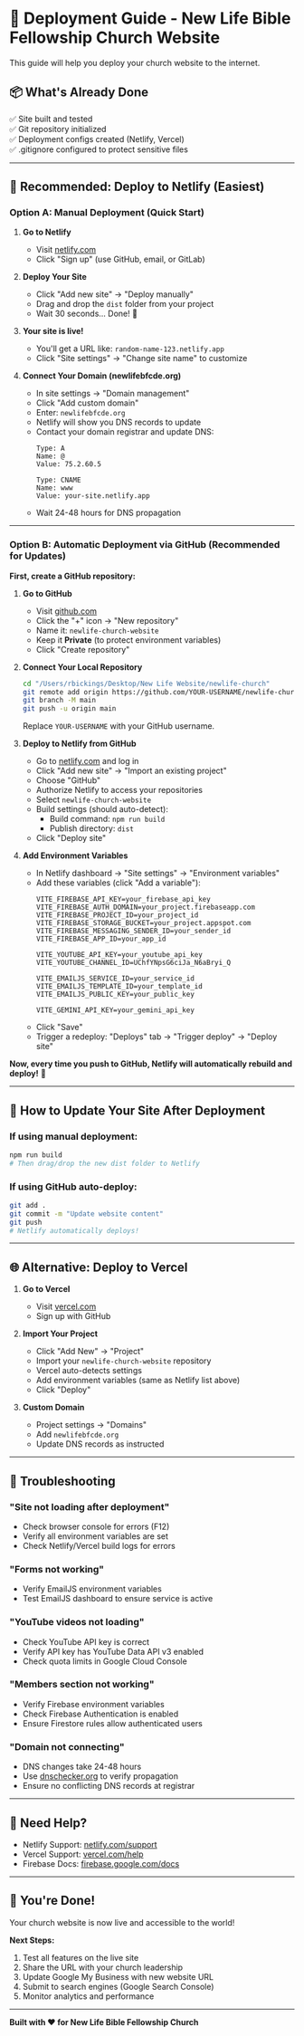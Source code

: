 # 🚀 Deployment Guide - New Life Bible Fellowship Church Website

This guide will help you deploy your church website to the internet.

## 📦 What's Already Done

✅ Site built and tested  
✅ Git repository initialized  
✅ Deployment configs created (Netlify, Vercel)  
✅ .gitignore configured to protect sensitive files  

---

## 🎯 Recommended: Deploy to Netlify (Easiest)

### Option A: Manual Deployment (Quick Start)

1. **Go to Netlify**
   - Visit [netlify.com](https://www.netlify.com)
   - Click "Sign up" (use GitHub, email, or GitLab)

2. **Deploy Your Site**
   - Click "Add new site" → "Deploy manually"
   - Drag and drop the `dist` folder from your project
   - Wait 30 seconds... Done! 🎉

3. **Your site is live!**
   - You'll get a URL like: `random-name-123.netlify.app`
   - Click "Site settings" → "Change site name" to customize

4. **Connect Your Domain (newlifebfcde.org)**
   - In site settings → "Domain management"
   - Click "Add custom domain"
   - Enter: `newlifebfcde.org`
   - Netlify will show you DNS records to update
   - Contact your domain registrar and update DNS:
     ```
     Type: A
     Name: @
     Value: 75.2.60.5
     
     Type: CNAME
     Name: www
     Value: your-site.netlify.app
     ```
   - Wait 24-48 hours for DNS propagation

---

### Option B: Automatic Deployment via GitHub (Recommended for Updates)

**First, create a GitHub repository:**

1. **Go to GitHub**
   - Visit [github.com](https://github.com)
   - Click the "+" icon → "New repository"
   - Name it: `newlife-church-website`
   - Keep it **Private** (to protect environment variables)
   - Click "Create repository"

2. **Connect Your Local Repository**
   ```bash
   cd "/Users/rbickings/Desktop/New Life Website/newlife-church"
   git remote add origin https://github.com/YOUR-USERNAME/newlife-church-website.git
   git branch -M main
   git push -u origin main
   ```
   Replace `YOUR-USERNAME` with your GitHub username.

3. **Deploy to Netlify from GitHub**
   - Go to [netlify.com](https://www.netlify.com) and log in
   - Click "Add new site" → "Import an existing project"
   - Choose "GitHub"
   - Authorize Netlify to access your repositories
   - Select `newlife-church-website`
   - Build settings (should auto-detect):
     - Build command: `npm run build`
     - Publish directory: `dist`
   - Click "Deploy site"

4. **Add Environment Variables**
   - In Netlify dashboard → "Site settings" → "Environment variables"
   - Add these variables (click "Add a variable"):
     ```
     VITE_FIREBASE_API_KEY=your_firebase_api_key
     VITE_FIREBASE_AUTH_DOMAIN=your_project.firebaseapp.com
     VITE_FIREBASE_PROJECT_ID=your_project_id
     VITE_FIREBASE_STORAGE_BUCKET=your_project.appspot.com
     VITE_FIREBASE_MESSAGING_SENDER_ID=your_sender_id
     VITE_FIREBASE_APP_ID=your_app_id
     
     VITE_YOUTUBE_API_KEY=your_youtube_api_key
     VITE_YOUTUBE_CHANNEL_ID=UChfYNpsG6ciJa_N6aBryi_Q
     
     VITE_EMAILJS_SERVICE_ID=your_service_id
     VITE_EMAILJS_TEMPLATE_ID=your_template_id
     VITE_EMAILJS_PUBLIC_KEY=your_public_key
     
     VITE_GEMINI_API_KEY=your_gemini_api_key
     ```
   - Click "Save"
   - Trigger a redeploy: "Deploys" tab → "Trigger deploy" → "Deploy site"

**Now, every time you push to GitHub, Netlify will automatically rebuild and deploy!** 🎉

---

## 🔄 How to Update Your Site After Deployment

### If using manual deployment:
```bash
npm run build
# Then drag/drop the new dist folder to Netlify
```

### If using GitHub auto-deploy:
```bash
git add .
git commit -m "Update website content"
git push
# Netlify automatically deploys!
```

---

## 🌐 Alternative: Deploy to Vercel

1. **Go to Vercel**
   - Visit [vercel.com](https://vercel.com)
   - Sign up with GitHub

2. **Import Your Project**
   - Click "Add New" → "Project"
   - Import your `newlife-church-website` repository
   - Vercel auto-detects settings
   - Add environment variables (same as Netlify list above)
   - Click "Deploy"

3. **Custom Domain**
   - Project settings → "Domains"
   - Add `newlifebfcde.org`
   - Update DNS records as instructed

---

## 🔧 Troubleshooting

### "Site not loading after deployment"
- Check browser console for errors (F12)
- Verify all environment variables are set
- Check Netlify/Vercel build logs for errors

### "Forms not working"
- Verify EmailJS environment variables
- Test EmailJS dashboard to ensure service is active

### "YouTube videos not loading"
- Check YouTube API key is correct
- Verify API key has YouTube Data API v3 enabled
- Check quota limits in Google Cloud Console

### "Members section not working"
- Verify Firebase environment variables
- Check Firebase Authentication is enabled
- Ensure Firestore rules allow authenticated users

### "Domain not connecting"
- DNS changes take 24-48 hours
- Use [dnschecker.org](https://dnschecker.org) to verify propagation
- Ensure no conflicting DNS records at registrar

---

## 📧 Need Help?

- Netlify Support: [netlify.com/support](https://www.netlify.com/support/)
- Vercel Support: [vercel.com/help](https://vercel.com/help)
- Firebase Docs: [firebase.google.com/docs](https://firebase.google.com/docs)

---

## 🎉 You're Done!

Your church website is now live and accessible to the world!

**Next Steps:**
1. Test all features on the live site
2. Share the URL with your church leadership
3. Update Google My Business with new website URL
4. Submit to search engines (Google Search Console)
5. Monitor analytics and performance

---

**Built with ❤️ for New Life Bible Fellowship Church**
